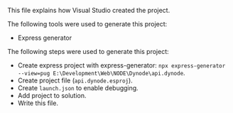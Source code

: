 This file explains how Visual Studio created the project.

The following tools were used to generate this project:
- Express generator

The following steps were used to generate this project:
- Create express project with express-generator: `npx express-generator --view=pug E:\Development\Web\NODE\Dynode\api.dynode`.
- Create project file (`api.dynode.esproj`).
- Create `launch.json` to enable debugging.
- Add project to solution.
- Write this file.

